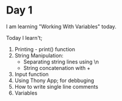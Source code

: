 # Day 1
I am learning "Working With Variables" today.

Today I learn't;
1. Printing - print() function
2. String Manipulation:
    - Separating string lines using \n
    - String concatenation with +
3. Input function
4. Using Thony App; for debbuging
5. How to write single line comments
6. Variables